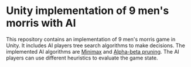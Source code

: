 # Unity implementation of 9 men's morris with AI
This repository contains an implementation of 9 men's morris game in Unity. It includes AI players tree search algorithms to make decisions.
The implemented AI algorithms are [Minimax](https://en.wikipedia.org/wiki/Minimax) and [Alpha-beta pruning](https://en.wikipedia.org/wiki/Alpha%E2%80%93beta_pruning).
The AI players can use different heuristics to evaluate the game state.
